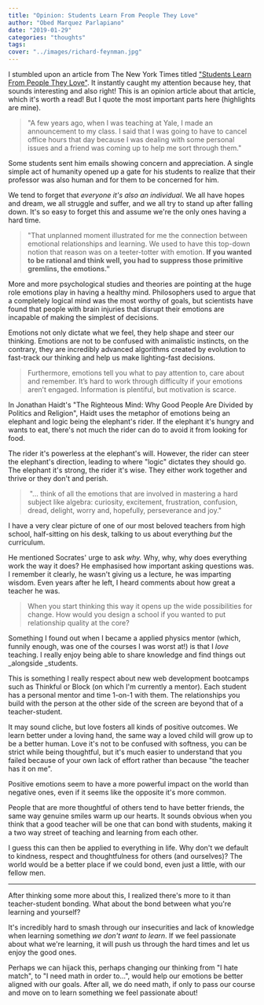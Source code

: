 ```yaml
---
title: "Opinion: Students Learn From People They Love"
author: "Obed Marquez Parlapiano"
date: "2019-01-29"
categories: "thoughts"
tags:
cover: "../images/richard-feynman.jpg"
---
```


I stumbled upon an article from The New York Times titled ["Students Learn From People They Love"](https://www.nytimes.com/2019/01/17/opinion/learning-emotion-education.html). It instantly caught my attention because hey, that sounds interesting and also right! This is an opinion article about that article, which it's worth a read! But I quote the most important parts here (highlights are mine).

> "A few years ago, when I was teaching at Yale, I made an announcement to my class. I said that I was going to have to cancel office hours that day because I was dealing with some personal issues and a friend was coming up to help me sort through them."
> 
>   

Some students sent him emails showing concern and appreciation. A single simple act of humanity opened up a gate for his students to realize that their professor was also human and for them to be concerned for him.

We tend to forget that _everyone it's also an individual_. We all have hopes and dream, we all struggle and suffer, and we all try to stand up after falling down. It's so easy to forget this and assume we're the only ones having a hard time.

> "That unplanned moment illustrated for me the connection between emotional relationships and learning. We used to have this top-down notion that reason was on a teeter-totter with emotion. **If you wanted to be rational and think well, you had to suppress those primitive gremlins, the emotions."**

More and more psychological studies and theories are pointing at the huge role emotions play in having a healthy mind. Philosophers used to argue that a completely logical mind was the most worthy of goals, but scientists have found that people with brain injuries that disrupt their emotions are incapable of making the simplest of decisions.

Emotions not only dictate what we feel, they help shape and steer our thinking. Emotions are not to be confused with animalistic instincts, on the contrary, they are incredibly advanced algorithms created by evolution to fast-track our thinking and help us make lighting-fast decisions.

> Furthermore, emotions tell you what to pay attention to, care about and remember. It’s hard to work through difficulty if your emotions aren’t engaged. Information is plentiful, but motivation is scarce.

In Jonathan Haidt's "The Righteous Mind: Why Good People Are Divided by Politics and Religion", Haidt uses the metaphor of emotions being an elephant and logic being the elephant's rider. If the elephant it's hungry and wants to eat, there's not much the rider can do to avoid it from looking for food.

The rider it's powerless at the elephant's will. However, the rider can steer the elephant's direction, leading to where "logic" dictates they should go. The elephant it's strong, the rider it's wise. They either work together and thrive or they don't and perish.

>  "... think of all the emotions that are involved in mastering a hard subject like algebra: curiosity, excitement, frustration, confusion, dread, delight, worry and, hopefully, perseverance and joy."

I have a very clear picture of one of our most beloved teachers from high school, half-sitting on his desk, talking to us about everything _but_ the curriculum.

He mentioned Socrates' urge to ask _why._ Why, why, why does everything work the way it does? He emphasised how important asking questions was. I remember it clearly, he wasn't giving us a lecture, he was imparting wisdom. Even years after he left, I heard comments about how great a teacher he was.

> When you start thinking this way it opens up the wide possibilities for change. How would you design a school if you wanted to put relationship quality at the core?

Something I found out when I became a applied physics mentor (which, funnily enough, was one of the courses I was worst at!) is that I _love_ teaching. I really enjoy being able to share knowledge and find things out _alongside _students.

This is something I really respect about new web development bootcamps such as Thinkful or Block (on which I'm currently a mentor). Each student has a personal mentor and time 1-on-1 with them. The relationships you build with the person at the other side of the screen are beyond that of a teacher-student.

It may sound cliche, but love fosters all kinds of positive outcomes. We learn better under a loving hand, the same way a loved child will grow up to be a better human. Love it's not to be confused with softness, you can be strict while being thoughtful, but it's much easier to understand that you failed because of your own lack of effort rather than because "the teacher has it on me".

Positive emotions seem to have a more powerful impact on the world than negative ones, even if it seems like the opposite it's more common.

People that are more thoughtful of others tend to have better friends, the same way genuine smiles warm up our hearts. It sounds obvious when you think that a good teacher will be one that can bond with students, making it a two way street of teaching and learning from each other.

I guess this can then be applied to everything in life. Why don't we default to kindness, respect and thoughtfulness for others (and ourselves)? The world would be a better place if we could bond, even just a little, with our fellow men.

* * *

After thinking some more about this, I realized there's more to it than teacher-student bonding. What about the bond between what you're learning and yourself?

It's incredibly hard to smash through our insecurities and lack of knowledge when learning something _we don't want to learn_. If we feel passionate about what we're learning, it will push us through the hard times and let us enjoy the good ones.

Perhaps we can hijack this, perhaps changing our thinking from "I hate match", to "I need math in order to...", would help our emotions be better aligned with our goals. After all, we do need math, if only to pass our course and move on to learn something we feel passionate about!

